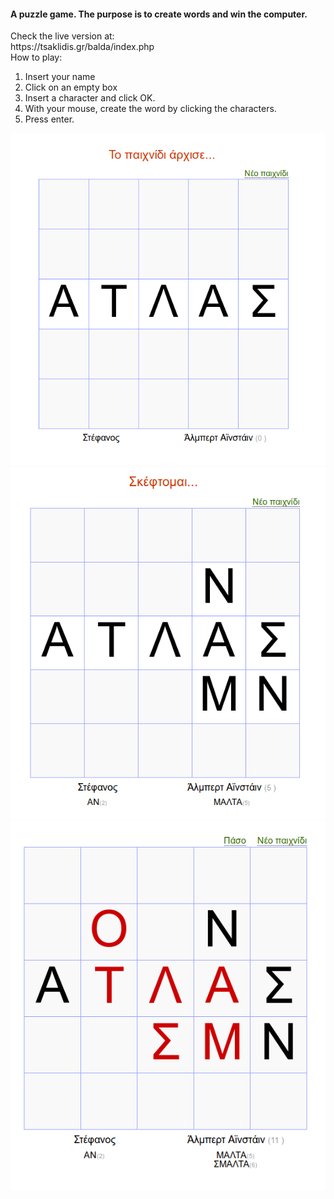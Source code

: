 <h4>A puzzle game. The purpose is to create words and win the computer.</h4>
Check the live version at:
<br>
https://tsaklidis.gr/balda/index.php
<br>
How to play:
<ol>
    <li>Insert your name</li>
    <li>Click on an empty box</li>
    <li>Insert a character and click OK.</li>
    <li>With your mouse, create the word by clicking the characters.</li>
    <li>Press enter.</li>
</ol>

![](screenshots/game.png)<br>
![](screenshots/move.png)<br>
![](screenshots/move3.png)